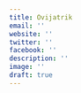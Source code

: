 ```yaml
---
title: Ovijatrik
email: ''
website: ''
twitter: ''
facebook: ''
description: ''
image: ''
draft: true
---
```

